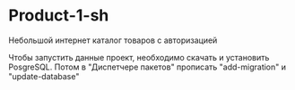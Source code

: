 # Product-1-sh
Небольшой интернет каталог товаров с авторизацией 

Чтобы запустить данные проект, необходимо скачать и установить PosgreSQL. Потом в "Диспетчере пакетов" прописать "add-migration" и "update-database"
